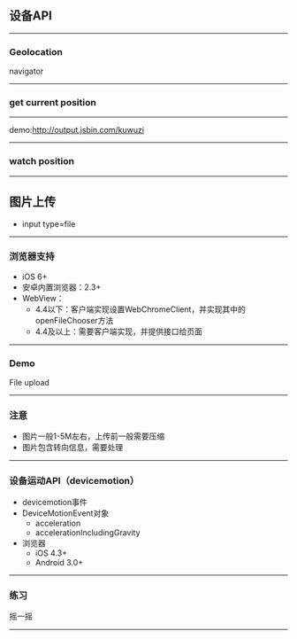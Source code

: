 ## 设备API

---

### Geolocation

navigator

---

### get current position

---

demo:http://output.jsbin.com/kuwuzi

---

### watch position

---

## 图片上传

* input type=file

---

### 浏览器支持

* iOS 6+
* 安卓内置浏览器：2.3+
* WebView：
    * 4.4以下：客户端实现设置WebChromeClient，并实现其中的openFileChooser方法
    * 4.4及以上：需要客户端实现，并提供接口给页面

---

### Demo

File upload

---

### 注意

* 图片一般1-5M左右，上传前一般需要压缩
* 图片包含转向信息，需要处理

---

### 设备运动API（devicemotion）

* devicemotion事件
* DeviceMotionEvent对象
    * acceleration
    * accelerationIncludingGravity
* 浏览器
    * iOS 4.3+
    * Android 3.0+

---

### 练习

摇一摇

---


